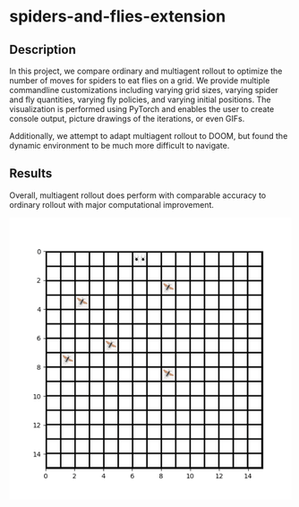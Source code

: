 # spiders-and-flies-extension

## Description
In this project, we compare ordinary and multiagent rollout to optimize the number of moves for spiders to eat flies on a grid. We provide multiple commandline customizations including varying grid sizes, varying spider and fly quantities, varying fly policies, and varying initial positions. The visualization is performed using PyTorch and enables the user to create console output, picture drawings of the iterations, or even GIFs.

Additionally, we attempt to adapt multiagent rollout to DOOM, but found the dynamic environment to be much more difficult to navigate.

## Results
Overall, multiagent rollout does perform with comparable accuracy to ordinary rollout with major computational improvement.

![](https://github.com/cadozie1/spiders-and-flies-extension/blob/main/courtney_code/animation.gif)
